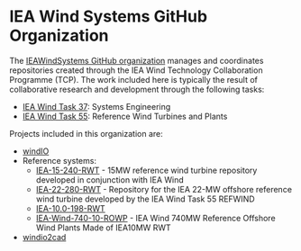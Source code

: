 # IEA Wind Systems GitHub Organization

The [IEAWindSystems GitHub organization](https://github.com/IEAWindSystems)
manages and coordinates repositories created through the IEA Wind
Technology Collaboration Programme (TCP).
The work included here is typically the result of collaborative research and development
through the following tasks:
- [IEA Wind Task 37](https://iea-wind.org/task37/): Systems Engineering
- [IEA Wind Task 55](https://iea-wind.org/task55/): Reference Wind Turbines and Plants

Projects included in this organization are:
- [windIO](https://github.com/IEAWindSystems/windIO)
- Reference systems:
    - [IEA-15-240-RWT](https://github.com/IEAWindSystems/IEA-15-240-RWT) - 15MW reference wind turbine repository developed in conjunction with IEA Wind
    - [IEA-22-280-RWT](https://github.com/IEAWindSystems/IEA-22-280-RWT) - Repository for the IEA 22-MW offshore reference wind turbine developed by the IEA Wind Task 55 REFWIND
    - [IEA-10.0-198-RWT](https://github.com/IEAWindSystems/IEA-10.0-198-RWT)
    - [IEA-Wind-740-10-ROWP](https://github.com/IEAWindSystems/IEA-Wind-740-10-ROWP) - IEA Wind 740MW Reference Offshore Wind Plants Made of IEA10MW RWT
    <!-- - IEA-Offshore-Borssele - Repository for the IEA Wind Reference Offshore Wind Farm in Borssele -->
    <!-- - IEA-3.4-130-RWT - This repository contains the model data of the land-based reference wind turbine developed within IEA Wind Task 37 -->
    <!-- - iea37-wflo-casestudies - Two case studies designed to study variability in optimization approach and wake models for wind farm layout optimization. In accordance with IEA Task 37. -->
- [windio2cad](https://github.com/IEAWindSystems/windio2cad)

